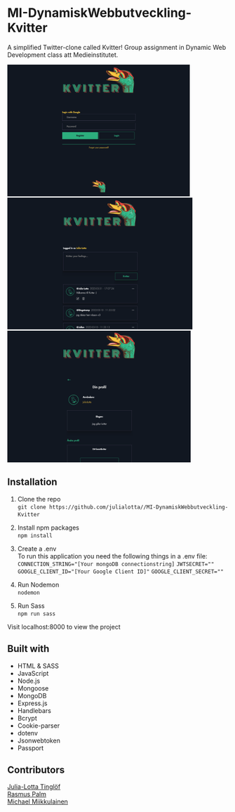 # MI-DynamiskWebbutveckling-Kvitter
A simplified Twitter-clone called Kvitter! Group assignment in Dynamic Web Development class att Medieinstitutet.

<img src="./screenshot1.png" alt="screenshot" style="height:300px;"/> <img src="./screenshot2.png" alt="screenshot" style="height:300px;"/> <img src="./screenshot3.png" alt="screenshot" style="height:300px;"/>

## Installation
1. Clone the repo\
`git clone https://github.com/julialotta//MI-DynamiskWebbutveckling-Kvitter`

2. Install npm packages\
`npm install`

3. Create a .env\
To run this application you need the following things in a .env file:\
`CONNECTION_STRING="[Your mongoDB connectionstring]`
`JWTSECRET=""`
`GOOGLE_CLIENT_ID="[Your Google Client ID]"`
`GOOGLE_CLIENT_SECRET=""`

4. Run Nodemon\
`nodemon`

4. Run Sass\
`npm run sass`

Visit localhost:8000 to view the project

## Built with
- HTML & SASS
- JavaScript
- Node.js
- Mongoose
- MongoDB
- Express.js
- Handlebars
- Bcrypt
- Cookie-parser
- dotenv
- Jsonwebtoken
- Passport


## Contributors
[Julia-Lotta Tinglöf](https://github.com/julialotta) </br>
[Rasmus Palm](https://github.com/michael-cwm) </br>
[Michael Miikkulainen](https://github.com/michael-cwm)
